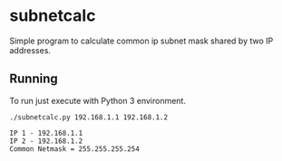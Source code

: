 # subnetcalc
Simple program to calculate common ip subnet mask shared by two IP addresses.


## Running

To run just execute with Python 3 environment.

    ./subnetcalc.py 192.168.1.1 192.168.1.2
    
    IP 1 - 192.168.1.1
    IP 2 - 192.168.1.2
    Common Netmask = 255.255.255.254
